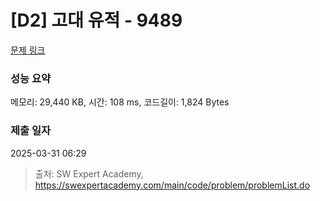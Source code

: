 # [D2] 고대 유적 - 9489 

[문제 링크](https://swexpertacademy.com/main/code/problem/problemDetail.do?contestProbId=AXAd8-d6MRoDFARP) 

### 성능 요약

메모리: 29,440 KB, 시간: 108 ms, 코드길이: 1,824 Bytes

### 제출 일자

2025-03-31 06:29



> 출처: SW Expert Academy, https://swexpertacademy.com/main/code/problem/problemList.do